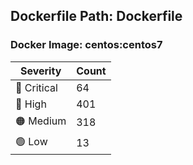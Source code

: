## Dockerfile Path: Dockerfile

### Docker Image: centos:centos7
| Severity | Count |
|----------|-------|
| 🛑 Critical | 64 |
| 🔴 High | 401 |
| 🟠 Medium | 318 |
| 🟢 Low | 13 |